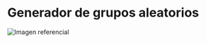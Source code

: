 # Generador de grupos aleatorios

![Imagen referencial](https://drive.google.com/open?id=1ENxvLupB3AcUObpkZRcTa4D8udegAAgJ)

